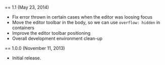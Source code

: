 == 1.1 (May 23, 2014)

* Fix error thrown in certain cases when the editor was loosing focus
* Move the editor toolbar in the body, so we can use `overflow: hidden` in containers
* Improve the editor toolbar positioning
* Overall development environment clean-up

== 1.0.0 (November 11, 2013)

* Initial release.

